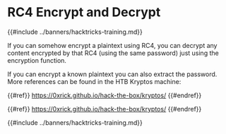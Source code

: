 # RC4 Encrypt and Decrypt

{{#include ../banners/hacktricks-training.md}}

If you can somehow encrypt a plaintext using RC4, you can decrypt any content encrypted by that RC4 (using the same password) just using the encryption function.

If you can encrypt a known plaintext you can also extract the password. More references can be found in the HTB Kryptos machine:


{{#ref}}
https://0xrick.github.io/hack-the-box/kryptos/
{{#endref}}


{{#ref}}
https://0xrick.github.io/hack-the-box/kryptos/
{{#endref}}

{{#include ../banners/hacktricks-training.md}}
